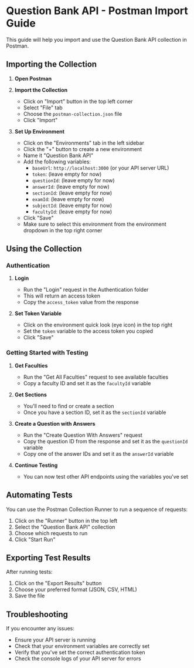 # Question Bank API - Postman Import Guide

This guide will help you import and use the Question Bank API collection in Postman.

## Importing the Collection

1. **Open Postman**

2. **Import the Collection**
   - Click on "Import" button in the top left corner
   - Select "File" tab
   - Choose the `postman-collection.json` file
   - Click "Import"

3. **Set Up Environment**
   - Click on the "Environments" tab in the left sidebar
   - Click the "+" button to create a new environment
   - Name it "Question Bank API"
   - Add the following variables:
     - `baseUrl`: `http://localhost:3000` (or your API server URL)
     - `token`: (leave empty for now)
     - `questionId`: (leave empty for now)
     - `answerId`: (leave empty for now)
     - `sectionId`: (leave empty for now)
     - `examId`: (leave empty for now)
     - `subjectId`: (leave empty for now)
     - `facultyId`: (leave empty for now)
   - Click "Save"
   - Make sure to select this environment from the environment dropdown in the top right corner

## Using the Collection

### Authentication

1. **Login**
   - Run the "Login" request in the Authentication folder
   - This will return an access token
   - Copy the `access_token` value from the response

2. **Set Token Variable**
   - Click on the environment quick look (eye icon) in the top right
   - Set the `token` variable to the access token you copied
   - Click "Save"

### Getting Started with Testing

1. **Get Faculties**
   - Run the "Get All Faculties" request to see available faculties
   - Copy a faculty ID and set it as the `facultyId` variable

2. **Get Sections**
   - You'll need to find or create a section
   - Once you have a section ID, set it as the `sectionId` variable

3. **Create a Question with Answers**
   - Run the "Create Question With Answers" request
   - Copy the question ID from the response and set it as the `questionId` variable
   - Copy one of the answer IDs and set it as the `answerId` variable

4. **Continue Testing**
   - You can now test other API endpoints using the variables you've set

## Automating Tests

You can use the Postman Collection Runner to run a sequence of requests:

1. Click on the "Runner" button in the top left
2. Select the "Question Bank API" collection
3. Choose which requests to run
4. Click "Start Run"

## Exporting Test Results

After running tests:

1. Click on the "Export Results" button
2. Choose your preferred format (JSON, CSV, HTML)
3. Save the file

## Troubleshooting

If you encounter any issues:

- Ensure your API server is running
- Check that your environment variables are correctly set
- Verify that you've set the correct authentication token
- Check the console logs of your API server for errors

